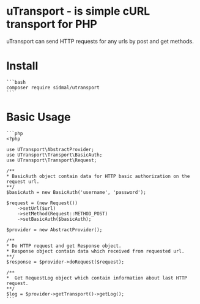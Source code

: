 # uTransport - is simple cURL transport for PHP

uTransport can send HTTP requests for any urls by post and get methods.

# Install

    ```bash
    composer require sidmal/utransport
    ```
    
# Basic Usage

    ```php
    <?php
    
    use UTransport\AbstractProvider;
    use UTransport\Transport\BasicAuth;
    use UTransport\Transport\Request;
    
    /**
    * BasicAuth object contain data for HTTP basic authorization on the request url.
    **/
    $basicAuth = new BasicAuth('username', 'password');

    $request = (new Request())
        ->setUrl($url)
        ->setMethod(Request::METHOD_POST)
        ->setBasicAuth($basicAuth);
    
    $provider = new AbstractProvider();
    
    /**
    * Do HTTP request and get Response object.
    * Response object contain data which received from requested url.
    **/
    $response = $provider->doRequest($request);
    
    /**
    *  Get RequestLog object which contain information about last HTTP request.
    **/
    $log = $provider->getTransport()->getLog();
    ```